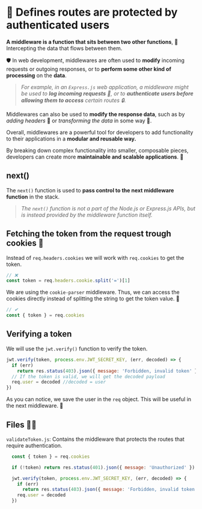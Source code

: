 # 🤖 Defines routes are protected by authenticated users

**A middleware is a function that sits between two other functions**, 🤝Intercepting the data that flows between them.

🛡️ In web development, middlewares are often used to **modify** incoming requests or outgoing responses, or to **perform some other kind of processing** on the **data**.

> _For example, in an `Express.js` web application, a middleware might be used to **log incoming requests** 📝, or to **authenticate users before allowing them to access** certain routes 🔒._

Middlewares can also be used to **modify the response data**, such as by _adding headers_ 📨 or _transforming the data_ in some way 🔄.

Overall, middlewares are a powerful tool for developers to add functionality to their applications in a **modular and reusable way.**

By breaking down complex functionality into smaller, composable pieces, developers can create more **maintainable and scalable applications**. 🚀

## next()

The `next()` function is used to **pass control to the next middleware function** in the stack.

> _The `next()` function is not a part of the Node.js or Express.js APIs, but is instead provided by the middleware function itself._

## Fetching the token from the request trough cookies 🍪

Instead of `req.headers.cookies` we will work with `req.cookies` to get the token.

```js
// ❌
const token = req.headers.cookie.split('=')[1]
```

We are using the `cookie-parser` middleware. Thus, we can access the cookies directly instead of splitting the string to get the token value. 🔑

```js
// ✔
const { token } = req.cookies
```

## Verifying a token

We will use the `jwt.verify()` function to verify the token.

```js
jwt.verify(token, process.env.JWT_SECRET_KEY, (err, decoded) => {
  if (err)
    return res.status(403).json({ message: 'Forbidden, invalid token' })
  // If the token is valid, we will get the decoded payload
  req.user = decoded //decoded = user
})
```

As you can notice, we save the user in the `req` object. This will be useful in the next middleware. 🧵

## Files 📁📂

`validateToken.js`: Contains the middleware that protects the routes that require authentication.

```js
  const { token } = req.cookies

  if (!token) return res.status(401).json({ message: 'Unauthorized' })

  jwt.verify(token, process.env.JWT_SECRET_KEY, (err, decoded) => {
    if (err)
      return res.status(403).json({ message: 'Forbidden, invalid token' })
    req.user = decoded
  })
```
